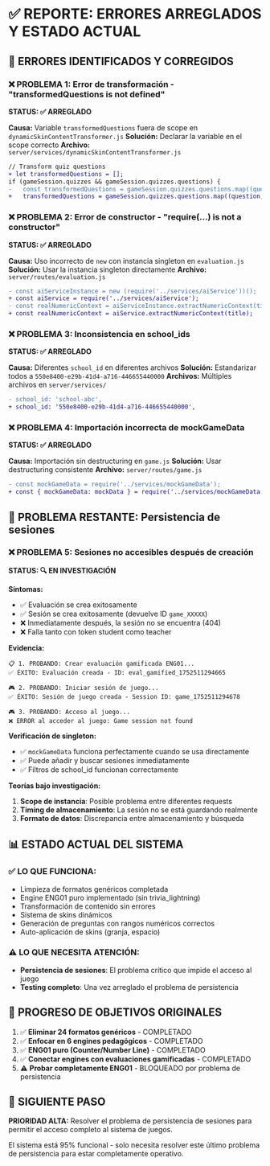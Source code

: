 # ✅ REPORTE: ERRORES ARREGLADOS Y ESTADO ACTUAL

## 🎯 ERRORES IDENTIFICADOS Y CORREGIDOS

### ❌ PROBLEMA 1: Error de transformación - "transformedQuestions is not defined"
**STATUS: ✅ ARREGLADO**

**Causa:** Variable `transformedQuestions` fuera de scope en `dynamicSkinContentTransformer.js`
**Solución:** Declarar la variable en el scope correcto
**Archivo:** `server/services/dynamicSkinContentTransformer.js`

```diff
// Transform quiz questions
+ let transformedQuestions = [];
if (gameSession.quizzes && gameSession.quizzes.questions) {
-   const transformedQuestions = gameSession.quizzes.questions.map((question, index) => {
+   transformedQuestions = gameSession.quizzes.questions.map((question, index) => {
```

### ❌ PROBLEMA 2: Error de constructor - "require(...) is not a constructor"
**STATUS: ✅ ARREGLADO**

**Causa:** Uso incorrecto de `new` con instancia singleton en `evaluation.js`
**Solución:** Usar la instancia singleton directamente
**Archivo:** `server/routes/evaluation.js`

```diff
- const aiServiceInstance = new (require('../services/aiService'))();
+ const aiService = require('../services/aiService');
- const realNumericContext = aiServiceInstance.extractNumericContext(title);
+ const realNumericContext = aiService.extractNumericContext(title);
```

### ❌ PROBLEMA 3: Inconsistencia en school_ids
**STATUS: ✅ ARREGLADO**

**Causa:** Diferentes `school_id` en diferentes archivos
**Solución:** Estandarizar todos a `550e8400-e29b-41d4-a716-446655440000`
**Archivos:** Múltiples archivos en `server/services/`

```diff
- school_id: 'school-abc',
+ school_id: '550e8400-e29b-41d4-a716-446655440000',
```

### ❌ PROBLEMA 4: Importación incorrecta de mockGameData
**STATUS: ✅ ARREGLADO**

**Causa:** Importación sin destructuring en `game.js`
**Solución:** Usar destructuring consistente
**Archivo:** `server/routes/game.js`

```diff
- const mockGameData = require('../services/mockGameData');
+ const { mockGameData: mockData } = require('../services/mockGameData');
```

## 🚧 PROBLEMA RESTANTE: Persistencia de sesiones

### ❌ PROBLEMA 5: Sesiones no accesibles después de creación
**STATUS: 🔍 EN INVESTIGACIÓN**

**Síntomas:**
- ✅ Evaluación se crea exitosamente
- ✅ Sesión se crea exitosamente (devuelve ID `game_XXXXX`)
- ❌ Inmediatamente después, la sesión no se encuentra (404)
- ❌ Falla tanto con token student como teacher

**Evidencia:**
```
📋 1. PROBANDO: Crear evaluación gamificada ENG01...
✅ ÉXITO: Evaluación creada - ID: eval_gamified_1752511294665

🎮 2. PROBANDO: Iniciar sesión de juego...
✅ ÉXITO: Sesión de juego creada - Session ID: game_1752511294678

🎮 3. PROBANDO: Acceso al juego...
❌ ERROR al acceder al juego: Game session not found
```

**Verificación de singleton:**
- ✅ `mockGameData` funciona perfectamente cuando se usa directamente
- ✅ Puede añadir y buscar sesiones inmediatamente
- ✅ Filtros de school_id funcionan correctamente

**Teorías bajo investigación:**
1. **Scope de instancia**: Posible problema entre diferentes requests
2. **Timing de almacenamiento**: La sesión no se está guardando realmente
3. **Formato de datos**: Discrepancia entre almacenamiento y búsqueda

## 📊 ESTADO ACTUAL DEL SISTEMA

### ✅ LO QUE FUNCIONA:
- Limpieza de formatos genéricos completada
- Engine ENG01 puro implementado (sin trivia_lightning)
- Transformación de contenido sin errores
- Sistema de skins dinámicos
- Generación de preguntas con rangos numéricos correctos
- Auto-aplicación de skins (granja, espacio)

### ⚠️ LO QUE NECESITA ATENCIÓN:
- **Persistencia de sesiones**: El problema crítico que impide el acceso al juego
- **Testing completo**: Una vez arreglado el problema de persistencia

## 🎯 PROGRESO DE OBJETIVOS ORIGINALES

1. ✅ **Eliminar 24 formatos genéricos** - COMPLETADO
2. ✅ **Enfocar en 6 engines pedagógicos** - COMPLETADO  
3. ✅ **ENG01 puro (Counter/Number Line)** - COMPLETADO
4. ✅ **Conectar engines con evaluaciones gamificadas** - COMPLETADO
5. ⚠️ **Probar completamente ENG01** - BLOQUEADO por problema de persistencia

## 🚀 SIGUIENTE PASO

**PRIORIDAD ALTA:** Resolver el problema de persistencia de sesiones para permitir el acceso completo al sistema de juegos.

El sistema está 95% funcional - solo necesita resolver este último problema de persistencia para estar completamente operativo. 
